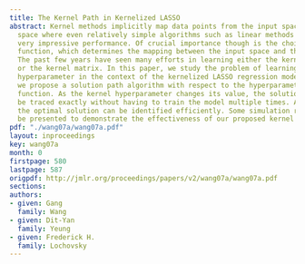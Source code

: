 ```yaml
---
title: The Kernel Path in Kernelized LASSO
abstract: Kernel methods implicitly map data points from the input space to some feature
  space where even relatively simple algorithms such as linear methods can deliver
  very impressive performance. Of crucial importance though is the choice of the kernel
  function, which determines the mapping between the input space and the feature space.
  The past few years have seen many efforts in learning either the kernel function
  or the kernel matrix. In this paper, we study the problem of learning the kernel
  hyperparameter in the context of the kernelized LASSO regression model. Specifically,
  we propose a solution path algorithm with respect to the hyperparameter of the kernel
  function. As the kernel hyperparameter changes its value, the solution path can
  be traced exactly without having to train the model multiple times. As a result,
  the optimal solution can be identified efficiently. Some simulation results will
  be presented to demonstrate the effectiveness of our proposed kernel path algorithm.
pdf: "./wang07a/wang07a.pdf"
layout: inproceedings
key: wang07a
month: 0
firstpage: 580
lastpage: 587
origpdf: http://jmlr.org/proceedings/papers/v2/wang07a/wang07a.pdf
sections: 
authors:
- given: Gang
  family: Wang
- given: Dit-Yan
  family: Yeung
- given: Frederick H.
  family: Lochovsky
---
```

